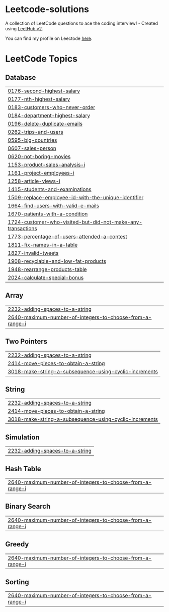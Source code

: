 # Leetcode-solutions
A collection of LeetCode questions to ace the coding interview! - Created using [LeetHub v2](https://github.com/arunbhardwaj/LeetHub-2.0).

You can find my profile on Leectode [here](https://leetcode.com/u/agoetzee/).

<!---LeetCode Topics Start-->
# LeetCode Topics
## Database
|  |
| ------- |
| [0176-second-highest-salary](https://github.com/AGoetzee/Leetcode-solutions/tree/master/0176-second-highest-salary) |
| [0177-nth-highest-salary](https://github.com/AGoetzee/Leetcode-solutions/tree/master/0177-nth-highest-salary) |
| [0183-customers-who-never-order](https://github.com/AGoetzee/Leetcode-solutions/tree/master/0183-customers-who-never-order) |
| [0184-department-highest-salary](https://github.com/AGoetzee/Leetcode-solutions/tree/master/0184-department-highest-salary) |
| [0196-delete-duplicate-emails](https://github.com/AGoetzee/Leetcode-solutions/tree/master/0196-delete-duplicate-emails) |
| [0262-trips-and-users](https://github.com/AGoetzee/Leetcode-solutions/tree/master/0262-trips-and-users) |
| [0595-big-countries](https://github.com/AGoetzee/Leetcode-solutions/tree/master/0595-big-countries) |
| [0607-sales-person](https://github.com/AGoetzee/Leetcode-solutions/tree/master/0607-sales-person) |
| [0620-not-boring-movies](https://github.com/AGoetzee/Leetcode-solutions/tree/master/0620-not-boring-movies) |
| [1153-product-sales-analysis-i](https://github.com/AGoetzee/Leetcode-solutions/tree/master/1153-product-sales-analysis-i) |
| [1161-project-employees-i](https://github.com/AGoetzee/Leetcode-solutions/tree/master/1161-project-employees-i) |
| [1258-article-views-i](https://github.com/AGoetzee/Leetcode-solutions/tree/master/1258-article-views-i) |
| [1415-students-and-examinations](https://github.com/AGoetzee/Leetcode-solutions/tree/master/1415-students-and-examinations) |
| [1509-replace-employee-id-with-the-unique-identifier](https://github.com/AGoetzee/Leetcode-solutions/tree/master/1509-replace-employee-id-with-the-unique-identifier) |
| [1664-find-users-with-valid-e-mails](https://github.com/AGoetzee/Leetcode-solutions/tree/master/1664-find-users-with-valid-e-mails) |
| [1670-patients-with-a-condition](https://github.com/AGoetzee/Leetcode-solutions/tree/master/1670-patients-with-a-condition) |
| [1724-customer-who-visited-but-did-not-make-any-transactions](https://github.com/AGoetzee/Leetcode-solutions/tree/master/1724-customer-who-visited-but-did-not-make-any-transactions) |
| [1773-percentage-of-users-attended-a-contest](https://github.com/AGoetzee/Leetcode-solutions/tree/master/1773-percentage-of-users-attended-a-contest) |
| [1811-fix-names-in-a-table](https://github.com/AGoetzee/Leetcode-solutions/tree/master/1811-fix-names-in-a-table) |
| [1827-invalid-tweets](https://github.com/AGoetzee/Leetcode-solutions/tree/master/1827-invalid-tweets) |
| [1908-recyclable-and-low-fat-products](https://github.com/AGoetzee/Leetcode-solutions/tree/master/1908-recyclable-and-low-fat-products) |
| [1948-rearrange-products-table](https://github.com/AGoetzee/Leetcode-solutions/tree/master/1948-rearrange-products-table) |
| [2024-calculate-special-bonus](https://github.com/AGoetzee/Leetcode-solutions/tree/master/2024-calculate-special-bonus) |
## Array
|  |
| ------- |
| [2232-adding-spaces-to-a-string](https://github.com/AGoetzee/Leetcode-solutions/tree/master/2232-adding-spaces-to-a-string) |
| [2640-maximum-number-of-integers-to-choose-from-a-range-i](https://github.com/AGoetzee/Leetcode-solutions/tree/master/2640-maximum-number-of-integers-to-choose-from-a-range-i) |
## Two Pointers
|  |
| ------- |
| [2232-adding-spaces-to-a-string](https://github.com/AGoetzee/Leetcode-solutions/tree/master/2232-adding-spaces-to-a-string) |
| [2414-move-pieces-to-obtain-a-string](https://github.com/AGoetzee/Leetcode-solutions/tree/master/2414-move-pieces-to-obtain-a-string) |
| [3018-make-string-a-subsequence-using-cyclic-increments](https://github.com/AGoetzee/Leetcode-solutions/tree/master/3018-make-string-a-subsequence-using-cyclic-increments) |
## String
|  |
| ------- |
| [2232-adding-spaces-to-a-string](https://github.com/AGoetzee/Leetcode-solutions/tree/master/2232-adding-spaces-to-a-string) |
| [2414-move-pieces-to-obtain-a-string](https://github.com/AGoetzee/Leetcode-solutions/tree/master/2414-move-pieces-to-obtain-a-string) |
| [3018-make-string-a-subsequence-using-cyclic-increments](https://github.com/AGoetzee/Leetcode-solutions/tree/master/3018-make-string-a-subsequence-using-cyclic-increments) |
## Simulation
|  |
| ------- |
| [2232-adding-spaces-to-a-string](https://github.com/AGoetzee/Leetcode-solutions/tree/master/2232-adding-spaces-to-a-string) |
## Hash Table
|  |
| ------- |
| [2640-maximum-number-of-integers-to-choose-from-a-range-i](https://github.com/AGoetzee/Leetcode-solutions/tree/master/2640-maximum-number-of-integers-to-choose-from-a-range-i) |
## Binary Search
|  |
| ------- |
| [2640-maximum-number-of-integers-to-choose-from-a-range-i](https://github.com/AGoetzee/Leetcode-solutions/tree/master/2640-maximum-number-of-integers-to-choose-from-a-range-i) |
## Greedy
|  |
| ------- |
| [2640-maximum-number-of-integers-to-choose-from-a-range-i](https://github.com/AGoetzee/Leetcode-solutions/tree/master/2640-maximum-number-of-integers-to-choose-from-a-range-i) |
## Sorting
|  |
| ------- |
| [2640-maximum-number-of-integers-to-choose-from-a-range-i](https://github.com/AGoetzee/Leetcode-solutions/tree/master/2640-maximum-number-of-integers-to-choose-from-a-range-i) |
<!---LeetCode Topics End-->
